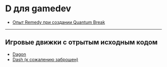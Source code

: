 # D для gamedev

* [Опыт Remedy при создании Quantum Break](https://dlang.org/blog/2016/07/25/d-in-games-ethan-watson-of-remedy-games-goes-to-gdc-europe/)

---

## Игровые движки с отрытым исходным кодом

* [Dagon](https://github.com/gecko0307/dagon)
* [Dash (к сожалению заброшен)](https://github.com/Circular-Studios/Dash)
